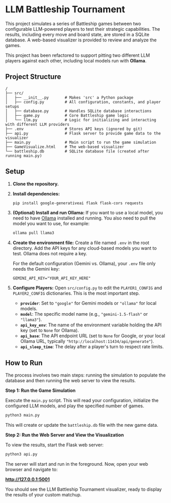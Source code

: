 # LLM Battleship Tournament

This project simulates a series of Battleship games between two configurable LLM-powered players to test their strategic capabilities. The results, including every move and board state, are stored in a SQLite database. A web-based visualizer is provided to review and analyze the games.

This project has been refactored to support pitting two different LLM players against each other, including local models run with **Ollama**.

## Project Structure

```
/
├── src/
│   ├── __init__.py       # Makes 'src' a Python package
│   ├── config.py         # All configuration, constants, and player setups
│   ├── database.py       # Handles SQLite database interactions
│   ├── game.py           # Core Battleship game logic
│   └── llm.py            # Logic for initializing and interacting with different LLM providers
├── .env                  # Stores API keys (ignored by git)
├── api.py                # Flask server to provide game data to the visualizer
├── main.py               # Main script to run the game simulation
├── GameVisualize.html    # The web-based visualizer
└── battleship.db         # SQLite database file (created after running main.py)
```

## Setup

1.  **Clone the repository.**

2.  **Install dependencies:**
    ```bash
    pip install google-generativeai flask flask-cors requests
    ```

3.  **(Optional) Install and run Ollama:**
    If you want to use a local model, you need to have [Ollama](https://ollama.com/) installed and running. You also need to pull the model you want to use, for example:
    ```bash
    ollama pull llama3
    ```

4.  **Create the environment file:**
    Create a file named `.env` in the root directory. Add the API keys for any cloud-based models you want to test. Ollama does not require a key.
    
    For the default configuration (Gemini vs. Ollama), your `.env` file only needs the Gemini key:
    ```
    GEMINI_API_KEY="YOUR_API_KEY_HERE"
    ```

5.  **Configure Players:**
    Open `src/config.py` to edit the `PLAYER1_CONFIG` and `PLAYER2_CONFIG` dictionaries. This is the most important step.
    
    -   **`provider`**: Set to `"google"` for Gemini models or `"ollama"` for local models.
    -   **`model`**: The specific model name (e.g., `"gemini-1.5-flash"` or `"llama3"`).
    -   **`api_key_env`**: The name of the environment variable holding the API key (set to `None` for Ollama).
    -   **`api_base`**: The API endpoint URL (set to `None` for Google, or your local Ollama URL, typically `"http://localhost:11434/api/generate"`).
    -   **`api_sleep_time`**: The delay after a player's turn to respect rate limits.

## How to Run

The process involves two main steps: running the simulation to populate the database and then running the web server to view the results.

**Step 1: Run the Game Simulation**

Execute the `main.py` script. This will read your configuration, initialize the configured LLM models, and play the specified number of games.

```bash
python3 main.py
```
This will create or update the `battleship.db` file with the new game data.

**Step 2: Run the Web Server and View the Visualization**

To view the results, start the Flask web server:

```bash
python3 api.py
```

The server will start and run in the foreground. Now, open your web browser and navigate to:

**http://127.0.0.1:5001**

You should see the LLM Battleship Tournament visualizer, ready to display the results of your custom matchup.